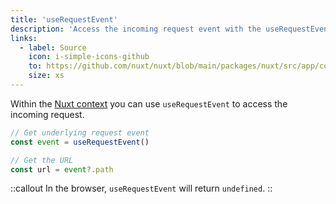 ```yaml
---
title: 'useRequestEvent'
description: 'Access the incoming request event with the useRequestEvent composable.'
links:
  - label: Source
    icon: i-simple-icons-github
    to: https://github.com/nuxt/nuxt/blob/main/packages/nuxt/src/app/composables/ssr.ts
    size: xs
---
```


Within the [Nuxt context](/docs/guide/going-further/nuxt-app#the-nuxt-context) you can use `useRequestEvent` to access the incoming request.

```ts
// Get underlying request event
const event = useRequestEvent()

// Get the URL
const url = event?.path
```

::callout
In the browser, `useRequestEvent` will return `undefined`.
::
